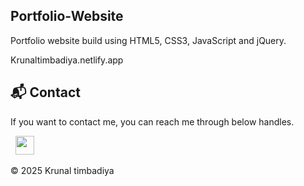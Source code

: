 ## Portfolio-Website
Portfolio website build using HTML5, CSS3, JavaScript and jQuery.


Krunaltimbadiya.netlify.app





<h2>📬 Contact</h2>


If you want to contact me, you can reach me through below handles.

&nbsp;&nbsp;<a href="https://www.linkedin.com/in/krunaltimbadiya06/"><img src="https://www.felberpr.com/wp-content/uploads/linkedin-logo.png" width="30"></img></a>

© 2025 Krunal timbadiya



